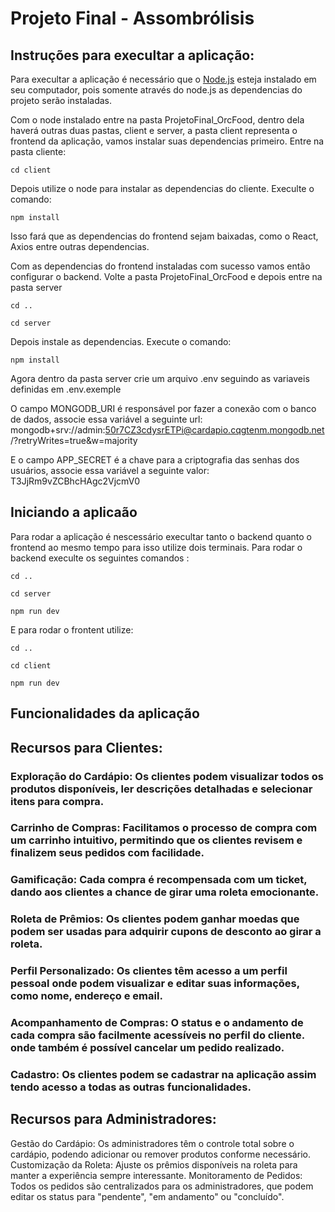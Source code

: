 # Projeto Final - Assombrólisis

## Instruções para execultar a aplicação:
Para execultar a aplicação é necessário que o [Node.js](https://nodejs.org/en) esteja instalado em seu computador, pois somente através do node.js as dependencias do projeto serão instaladas.

Com o node instalado entre na pasta ProjetoFinal_OrcFood, dentro dela haverá outras duas pastas, client e server, a pasta client representa o frontend da aplicação, vamos instalar suas dependencias primeiro. Entre na pasta cliente:
~~~~
cd client
~~~~
Depois utilize o node para instalar as dependencias do cliente. Execulte o comando:
~~~~
npm install
~~~~
Isso fará que as dependencias do frontend sejam baixadas, como o React, Axios entre outras dependencias.

Com as dependencias do frontend instaladas com sucesso vamos então configurar o backend.
Volte a pasta ProjetoFinal_OrcFood e depois entre na pasta server
~~~~
cd ..
~~~~
~~~~
cd server
~~~~
Depois instale as dependencias. Execute o comando:
~~~~
npm install
~~~~
Agora dentro da pasta server crie um arquivo .env seguindo as variaveis definidas em .env.exemple
 
O campo MONGODB_URI é responsável por fazer a conexão com o banco de dados, associe essa variável a seguinte url:
mongodb+srv://admin:50r7CZ3cdysrETPi@cardapio.cqgtenm.mongodb.net/?retryWrites=true&w=majority

E o campo APP_SECRET é a chave para a criptografia das senhas dos usuários, associe essa variável a seguinte valor:
T3JjRm9vZCBhcHAgc2VjcmV0

## Iniciando a aplicaão
Para rodar a aplicação é nescessário execultar tanto o backend quanto o frontend ao mesmo tempo para isso utilize dois terminais.
Para rodar o backend execulte os seguintes comandos :
~~~~
cd ..
~~~~
~~~~
cd server
~~~~
~~~~
npm run dev
~~~~

E para rodar o frontent utilize:
~~~~
cd ..
~~~~
~~~~
cd client
~~~~
~~~~
npm run dev
~~~~

## Funcionalidades da aplicação

## Recursos para Clientes:

### Exploração do Cardápio: Os clientes podem visualizar todos os produtos disponíveis, ler descrições detalhadas e selecionar itens para compra.

### Carrinho de Compras: Facilitamos o processo de compra com um carrinho intuitivo, permitindo que os clientes revisem e finalizem seus pedidos com facilidade.

### Gamificação: Cada compra é recompensada com um ticket, dando aos clientes a chance de girar uma roleta emocionante.

### Roleta de Prêmios: Os clientes podem ganhar moedas que podem ser usadas para adquirir cupons de desconto ao girar a roleta.

### Perfil Personalizado: Os clientes têm acesso a um perfil pessoal onde podem visualizar e editar suas informações, como nome, endereço e email.

### Acompanhamento de Compras: O status e o andamento de cada compra são facilmente acessíveis no perfil do cliente. onde também é possível cancelar um pedido realizado.

### Cadastro: Os clientes podem se cadastrar na aplicação assim tendo acesso a todas as outras funcionalidades.


## Recursos para Administradores:

Gestão do Cardápio: Os administradores têm o controle total sobre o cardápio, podendo adicionar ou remover produtos conforme necessário.
Customização da Roleta: Ajuste os prêmios disponíveis na roleta para manter a experiência sempre interessante.
Monitoramento de Pedidos: Todos os pedidos são centralizados para os administradores, que podem editar os status para "pendente", "em andamento" ou "concluído".







